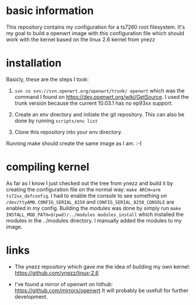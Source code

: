 basic information
=================
This repository contains my configuration for a ts7260 root filesystem.
It's my goal to build a openwrt image with this configuration file which
should work with the kernel based on the linux 2.6 kernel from ynezz

installation
============
Basicly, these are the steps I took:

1. `svn co svn://svn.openwrt.org/openwrt/trunk/ openwrt` which was the command 
   I found on https://dev.openwrt.org/wiki/GetSource. I used the trunk version 
   because the current 10.03.1 has no ep93xx support.

1. Create an env directory and initiate the git repository.  This can also be
   done by running `scripts/env list`

1. Clone this repository into your env directory.

Running make should create the same image as I am. :-)

compiling kernel
================
As far as I know I just checked out the tree from ynezz and build it by
creating the configuration file on the normal way: 
`make ARCH=arm ts72xx_defconfig`.  I had to enable the console to see
something on `/dev/ttyAM0`.  `CONFIG_SERIAL_8250` and 
`CONFIG_SERIAL_8250_CONSOLE` are enabled in my config.  Building the modules
was done by simply run `make INSTALL_MOD_PATH=$(pwd)/../modules modules_install`
which installed the modules in the ../modules directory.  I manually added the
modules to my image.

links
=====
* The ynezz repository which gave me the idea of building my own kernel:
  https://github.com/ynezz/linux-2.6

* I've found a mirror of openwrt on hithub: https://github.com/mirrors/openwrt
  It will probably be usefull for further development.
